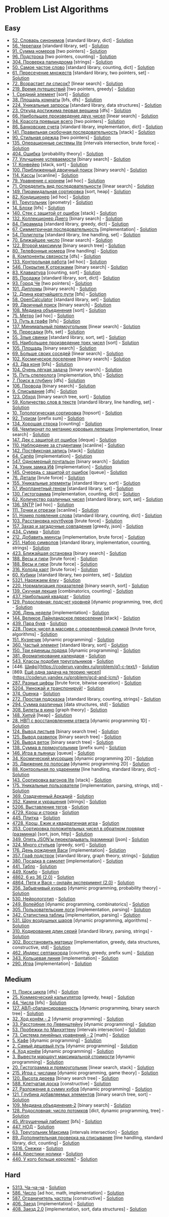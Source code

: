 # Problem List Algorithms <a name="problem-list-algoritms"></a>

## Easy <a name="algorithms-easy"></a>

* [52. Словарь синонимов](https://coderun.yandex.ru/problem/dictionary-synonyms/) [standard library, dict] - [Solution](Easy/52_dictionary_synonyms)
* [56. Черепахи](https://coderun.yandex.ru/problem/turtles/) [standard library, set] - [Solution](Easy/56_turtles)
* [91. Сумма номеров](https://coderun.yandex.ru/problem/sum-of-numbers/) [two pointers] - [Solution](Easy/91_sum_of_numbers)
* [96. Подстрока](https://coderun.yandex.ru/problem/substring/) [two pointers, counting] - [Solution](Easy/96_substring)
* [304. Проверка палиндрома](https://coderun.yandex.ru/problem/palindroming-check/) [strings] - [Solution](Easy/304_palindroming_check)
* [50. Самое частое слово](https://coderun.yandex.ru/problem/frequent-word/) [standard library, counting, dict] - [Solution](Easy/50_frequent_word)
* [61. Пересечение множеств](https://coderun.yandex.ru/problem/intersection-sets/) [standard library, two pointers, set] - [Solution](Easy/61_intersection_sets)
* [72. Возрастает ли список?](https://coderun.yandex.ru/problem/list-growing/) [linear search] - [Solution](Easy/72_list_growing)
* [219. Время путешествий](https://coderun.yandex.ru/problem/adventure-time/) [two pointers, greedy] - [Solution](Easy/219_adventure_time)
* [1. Средний элемент](https://coderun.yandex.ru/problem/median-out-of-three/) [sort] - [Solution](Easy/1_median_out_of_three)
* [38. Площадь комнаты](https://coderun.yandex.ru/problem/room-area/) [bfs, dfs] - [Solution](Easy/38_room_area)
* [224. Уникальные запросы](https://coderun.yandex.ru/problem/unique-queries/) [standard library, data structures] - [Solution](Easy/224_unique_queries)
* [23. Откуда достижима первая вершина](https://coderun.yandex.ru/problem/first-vertex/) [dfs] - [Solution](Easy/23_first_vertex)
* [66. Наибольшее произведение двух чисел](https://coderun.yandex.ru/problem/largest-product-two-numbers/) [linear search] - [Solution](Easy/66_largest_product_two_numbers)
* [94. Красота превыше всего](https://coderun.yandex.ru/problem/beauty-above-all/) [two pointers] - [Solution](Easy/94_beauty_above_all)
* [86. Банковские счета](https://coderun.yandex.ru/problem/bank-accounts/) [standard library, implementation, dict] - [Solution](Easy/86_bank_accounts)
* [141. Правильная скобочная последовательность](https://coderun.yandex.ru/problem/correct-bracket-sequence/) [stack] - [Solution](Easy/141_correct_bracket_sequence)
* [90. Стильная одежда](https://coderun.yandex.ru/problem/stylish-clothes/) [two pointers] - [Solution](Easy/90_stylish_clothes)
* [135. Операционные системы lite](https://coderun.yandex.ru/problem/lite-operating-systems/) [intervals intersection, brute force] - [Solution](Easy/135_lite_operating_systems)
* [404. Ошибка](https://coderun.yandex.ru/problem/server-error/) [probability theory] - [Solution](Easy/404_server_error)
* [77. Улучшение успеваемости](https://coderun.yandex.ru/problem/improving-academic-performance/) [binary search] - [Solution](Easy/77_improving_academic_performance)
* [17. Конвейер](https://coderun.yandex.ru/problem/conveyor/) [stack, sort] - [Solution](Easy/17_conveyor)
* [100. Приближенный двоичный поиск](https://coderun.yandex.ru/problem/bpproximate-binary-search/) [binary search] - [Solution](Easy/100_bpproximate_binary_search)
* [114. Кассы](https://coderun.yandex.ru/problem/cash-registers/) [scanline] - [Solution](Easy/114_cash_registers)
* [79. Уравнение с корнем](https://coderun.yandex.ru/problem/equation-root/) [ad hoc] - [Solution](Easy/79_equation_root)
* [71. Определить вид последовательности](https://coderun.yandex.ru/problem/determine-type-sequence/) [linear search] - [Solution](Easy/71_determine_type_sequence)
* [149. Пирамидальная сортировка](https://coderun.yandex.ru/problem/pyramid-sorting/) [sort, heap] - [Solution](Easy/149_pyramid_sorting)
* [82. Кондиционер](https://coderun.yandex.ru/problem/conditioner/) [ad hoc] - [Solution](Easy/82_conditioner)
* [81. Треугольник](https://coderun.yandex.ru/problem/triangle/) [geometry] - [Solution](Easy/81_triangle)
* [14. Блохи](https://coderun.yandex.ru/problem/fleas/) [bfs] - [Solution](Easy/14_fleas)
* [140. Стек с защитой от ошибок](https://coderun.yandex.ru/problem/stack-protection-from-errors/) [stack] - [Solution](Easy/140_stack_protection_from_errors)
* [132. Коллекционер Диего](https://coderun.yandex.ru/problem/collector-diego/) [binary search] - [Solution](Easy/132_collector_diego)
* [84. Пирамида](https://coderun.yandex.ru/problem/pyramid/) [standard library, greedy, dict] - [Solution](Easy/84_pyramid)
* [67. Симметричная последовательность](https://coderun.yandex.ru/problem/symmetric-sequence/) [implementation] - [Solution](Easy/67_symmetric_sequence)
* [54. Полиглоты](https://coderun.yandex.ru/problem/polyglots/) [standard library, line handling, set] - [Solution](Easy/54_polyglots)
* [70. Ближайшее число](https://coderun.yandex.ru/problem/nearest-number/) [linear search] - [Solution](Easy/70_nearest_number)
* [122. Второй максимум](https://coderun.yandex.ru/problem/second-maximum/) [binary search tree] - [Solution](Easy/122_second_maximum)
* [80. Телефонные номера](https://coderun.yandex.ru/problem/phone-numbers/) [line handling] - [Solution](Easy/80_phone_numbers)
* [8. Компоненты связности](https://coderun.yandex.ru/problem/connectivity-components/) [dfs] - [Solution](Easy/8_connectivity_components)
* [133. Контрольная работа](https://coderun.yandex.ru/problem/control-work/) [ad hoc] - [Solution](Easy/133_control_work)
* [546. Покрытие K отрезками](https://coderun.yandex.ru/problem/k-segments/) [binary search] - [Solution](Easy/546_k_segments)
* [83. Клавиатура](https://coderun.yandex.ru/problem/keyboard/) [counting, sort] - [Solution](Easy/83_keyboard)
* [85. Продажи](https://coderun.yandex.ru/problem/sales/) [standard library, sort, dict] - [Solution](Easy/85_sales)
* [93. Город Че](https://coderun.yandex.ru/problem/city-of-che/) [two pointers] - [Solution](Easy/93_city_of_che)
* [101. Дипломы](https://coderun.yandex.ru/problem/diplomas/) [binary search] - [Solution](Easy/101_diplomas)
* [12. Длина кратчайшего пути](https://coderun.yandex.ru/problem/shortest-path-length/) [bfs] - [Solution](Easy/12_shortest_path_length)
* [58. OpenCalculator](https://coderun.yandex.ru/problem/open-calculator/) [standard library, set] - [Solution](Easy/58_open_calculator)
* [99. Двоичный поиск](https://coderun.yandex.ru/problem/binary-search/) [binary search] - [Solution](Easy/99_binary_search)
* [108. Медиана объединения](https://coderun.yandex.ru/problem/median-union/) [sort] - [Solution](Easy/108_median_union)
* [75. Метро](https://coderun.yandex.ru/problem/metro/) [ad hoc] - [Solution](Easy/75_metro)
* [13. Путь в графе](https://coderun.yandex.ru/problem/the-path-in-the-graph/) [bfs] - [Solution](Easy/13_the_path_in_the_graph)
* [137. Минимальный прямоугольник](https://coderun.yandex.ru/problem/minimum-rectangle/) [linear search] - [Solution](Easy/137_minimum_rectangle)
* [16. Пересадки](https://coderun.yandex.ru/problem/metro-2/) [bfs, set] - [Solution](Easy/16_metro_2)
* [55. Злые свинки](https://coderun.yandex.ru/problem/angry-pigs/) [standard library, sort, set] - [Solution](Easy/55_angry_pigs)
* [65. Наибольшее произведение трех чисел](https://coderun.yandex.ru/problem/largest-product-three-numbers/) [sort] - [Solution](Easy/65_largest_product_three_numbers)
* [105. Площадь](https://coderun.yandex.ru/problem/square/) [binary search] - [Solution](Easy/105_square)
* [69. Больше своих соседей](https://coderun.yandex.ru/problem/more-your-neighbors/) [linear search] - [Solution](Easy/69_more_your_neighbors)
* [102. Космическое поселение](https://coderun.yandex.ru/problem/space-settlement/) [binary search] - [Solution](Easy/102_space_settlement)
* [43. Два коня](https://coderun.yandex.ru/problem/two-horses/) [bfs] - [Solution](Easy/43_two_horses)
* [104. Очень лёгкая задача](https://coderun.yandex.ru/problem/very-easy-problem/) [binary search] - [Solution](Easy/104_very_easy_problem)
* [15. Путь спелеолога](https://coderun.yandex.ru/problem/speleologist-way/) [implementation, bfs] - [Solution](Easy/15_speleologist_way)
* [7. Поиск в глубину](https://coderun.yandex.ru/problem/search-in-depth/) [dfs] - [Solution](Easy/7_search_in_depth)
* [106. Провода](https://coderun.yandex.ru/problem/wires/) [binary search] - [Solution](Easy/106_wires)
* [9. Списывание](https://coderun.yandex.ru/problem/cheating/) [dfs] - [Solution](Easy/9_cheating)
* [123. Обход](https://coderun.yandex.ru/problem/bypass/) [binary search tree, sort] - [Solution](Easy/123_bypass)
* [59. Количество слов в тексте](https://coderun.yandex.ru/problem/number-words-text/) [standard library, line handling, set] - [Solution](Easy/59_number_words_text)
* [10. Топологическая сортировка](https://coderun.yandex.ru/problem/topological-sorting/) [topsort] - [Solution](Easy/10_topological_sorting)
* [92. Туризм](https://coderun.yandex.ru/problem/tourism/) [prefix sum] - [Solution](Easy/92_tourism)
* [134. Хорошая строка](https://coderun.yandex.ru/problem/good-line/) [counting] - [Solution](Easy/134_good_line)
* [68. Чемпионат по метанию коровьих лепешек](https://coderun.yandex.ru/problem/cup-cowcake-throwing/) [implementation, linear search] - [Solution](Easy/68_cup_cowcake_throwing)
* [147. Дек с защитой от ошибок](https://coderun.yandex.ru/problem/dec-with-error-protection/) [deque] - [Solution](Easy/147_dec_with_error_protection)
* [110. Наблюдение за студентами](https://coderun.yandex.ru/problem/observation-students/) [scanline] - [Solution](Easy/110_observation_students)
* [142. Постфиксная запись](https://coderun.yandex.ru/problem/postfix-entry/) [stack] - [Solution](Easy/142_postfix_entry)
* [64. Сапёр](https://coderun.yandex.ru/problem/sapper/) [implementation] - [Solution](Easy/64_sapper)
* [547. Одномерный почтальон](https://coderun.yandex.ru/problem/linear-postman/) [binary search] - [Solution](Easy/547_linear_postman)
* [74. Узник замка Иф](https://coderun.yandex.ru/problem/castle-if/) [implementation] - [Solution](Easy/74_castle_if)
* [145. Очередь с защитой от ошибок](https://coderun.yandex.ru/problem/queue-with-error-protection/) [queue] - [Solution](Easy/145_queue_with_error_protection)
* [76. Детали](https://coderun.yandex.ru/problem/details/) [brute force] - [Solution](Easy/76_details)
* [155. Уникальные элементы](https://coderun.yandex.ru/problem/exactly-one-occur/) [standard library, sort] - [Solution](Easy/155_exactly_one_occur)
* [57. Инопланетный геном](https://coderun.yandex.ru/problem/alien-genome/) [standard library, set] - [Solution](Easy/57_alien_genome)
* [130. Гистограмма](https://coderun.yandex.ru/problem/histogram/) [implementation, counting, dict] - [Solution](Easy/130_histogram)
* [62. Количество различных чисел](https://coderun.yandex.ru/problem/number-different-numbers/) [standard library, sort, set] - [Solution](Easy/62_number_different_numbers)
* [136. SNTP](https://coderun.yandex.ru/problem/sntp/) [ad hoc] - [Solution](Easy/136_sntp)
* [111. Точки и отрезки](https://coderun.yandex.ru/problem/points-and-segments/) [scanline] - [Solution](Easy/111_points_and_segments)
* [51. Номер появления слова](https://coderun.yandex.ru/problem/word-appearance-number/) [standard library, counting, dict] - [Solution](Easy/51_word_appearance_number)
* [103. Расстановка ноутбуков](https://coderun.yandex.ru/problem/arrangement-laptops/) [brute force] - [Solution](Easy/103_arrangement_laptops)
* [157. Захар и загадочные совпадения](https://coderun.yandex.ru/problem/qx-d/) [greedy, json] - [Solution](Easy/157_qx_d)
* [434. Сумма](https://coderun.yandex.ru/problem/splitting-into-terms/) - [Solution](Easy/434_splitting_into_terms)
* [212. Добавить минусы](https://coderun.yandex.ru/problem/max-num-split/) [implementation, brute force] - [Solution](Easy/212_max_num_split)
* [251. Набор символов](https://coderun.yandex.ru/problem/symbols-set-min-susbstr/) [standard library, implementation, counting, strings] - [Solution](Easy/251_symbols_set_min_susbstr)
* [423. Ближайшая остановка](https://coderun.yandex.ru/problem/nearest-bus-stop/) [binary search] - [Solution](Easy/423_nearest_bus_stop)
* [188. Весы и гири](https://coderun.yandex.ru/problem/scales-and-weights/) [brute force] - [Solution](Easy/188_scales_and_weights)
* [188. Весы и гири](https://coderun.yandex.ru/problem/scales-and-weights/) [brute force] - [Solution](Easy/188_scales_and_weights)
* [316. Колода карт](https://coderun.yandex.ru/problem/cards/) [brute force] - [Solution](Easy/316_cards)
* [60. Кубики](https://coderun.yandex.ru/problem/cubes/) [standard library, two pointers, set] - [Solution](Easy/60_cubes)
* [5321. Наряжаем ёлку](https://coderun.yandex.ru/problem/decorating-tree/) - [Solution](Easy/5321_decorating_tree)
* [220. Нормализация показателей](https://coderun.yandex.ru/problem/normalization-of-indicators/) [binary search, sort] - [Solution](Easy/220_normalization_of_indicators)
* [139. Скучная лекция](https://coderun.yandex.ru/problem/boring-lecture/) [combinatorics, counting] - [Solution](Easy/139_boring_lecture)
* [437. Наибольший квадрат](https://coderun.yandex.ru/problem/biggest-square/) - [Solution](Easy/437_biggest_square)
* [129. Родословная: подсчет уровней](https://coderun.yandex.ru/problem/pedigree-counting-levels/) [dynamic programming, tree, dict] - [Solution](Easy/129_pedigree_counting_levels)
* [306. День недели](https://coderun.yandex.ru/problem/dayofweek-ya-intern/) [implementation] - [Solution](Easy/306_dayofweek_ya_intern)
* [144. Великое Лайнландское переселение](https://coderun.yandex.ru/problem/great-lineland-migration/) [stack] - [Solution](Easy/144_great_lineland_migration)
* [439. Пара букв](https://coderun.yandex.ru/problem/couple-of-letters/) - [Solution](Easy/439_couple_of_letters)
* [228. Поиск чисел в массиве с определённой суммой](https://coderun.yandex.ru/problem/search-for-numbers/) [brute force, algorithms] - [Solution](Easy/228_search_for_numbers)
* [151. Кузнечик](https://coderun.yandex.ru/problem/grasshopper/) [dynamic programming] - [Solution](Easy/151_grasshopper)
* [360. Частый элемент](https://coderun.yandex.ru/problem/a-1-find-most-frequent/) [standard library, sort] - [Solution](Easy/360_a_1_find_most_frequent)
* [150. Три единицы подряд](https://coderun.yandex.ru/problem/three-blocks-row/) [dynamic programming] - [Solution](Easy/150_three_blocks_row)
* [381. Форматирование календаря](https://coderun.yandex.ru/problem/calendar-formatting/) - [Solution](Easy/381_calendar_formatting)
* [543. Классы подобия треугольников](https://coderun.yandex.ru/problem/triangle-similarity/) - [Solution](Easy/543_triangle_similarity)
* [446. [Шифр](link)](https://coderun.yandex.ru/problem/q1-c-text/) - [Solution](Easy/446_q1_c_text)
* [869. [Ещё одна задача на теорию чисел](link)](https://coderun.yandex.ru/problem/gcd-and-lcm/) - [Solution](Easy/869_gcd_and_lcm)
* [287. Разные цифры](https://coderun.yandex.ru/problem/three-numbers/) [brute force, bitwise operation] - [Solution](Easy/287_three_numbers)
* [5204. Умножай и транспонируй!](https://coderun.yandex.ru/problem/matrix-operations) - [Solution](Algorithms/Easy/5204_matrix_operations)
* [374. Оценка](https://coderun.yandex.ru/problem/mark) - [Solution](Algorithms/Easy/374_mark)
* [272. Простая подсказка](https://coderun.yandex.ru/problem/simple-suggest) [standard library, counting, strings] - [Solution](Algorithms/Easy/272_simple_suggest)
* [294. Сумма различных](https://coderun.yandex.ru/problem/summ-of-the-various) [data structures, std] - [Solution](Algorithms/Easy/294_summ_of_the_various)
* [308. Билеты в кино](https://coderun.yandex.ru/problem/movie-tickets) [graph theory] - [Solution](Algorithms/Easy/308_movie_tickets)
* [148. Хипуй](https://coderun.yandex.ru/problem/hipuy) [heap] - [Solution](Algorithms/Easy/148_hipuy)
* [28. НВП с восстановлением ответа](https://coderun.yandex.ru/problem/nvp-with-response-recovery) [dynamic programming 1D] - [Solution](Algorithms/Easy/28_nvp_with_response_recovery)
* [124. Вывод листьев](https://coderun.yandex.ru/problem/leaf-conclusion) [binary search tree] - [Solution](Algorithms/Easy/124_leaf_conclusion)
* [125. Вывод развилок](https://coderun.yandex.ru/problem/fork-conclusion) [binary search tree] - [Solution](Algorithms/Easy/125_fork_conclusion)
* [126. Вывод веток](https://coderun.yandex.ru/problem/branches-conclusion) [binary search tree] - [Solution](Algorithms/Easy/126_branches_conclusion)
* [138. Сумма в прямоугольнике](https://coderun.yandex.ru/problem/rectangle-sum) [prefix sum] - [Solution](Algorithms/Easy/138_rectangle_sum)
* [146. Игра в пьяницу](https://coderun.yandex.ru/problem/drunkard-game) [queue] - [Solution](Algorithms/Easy/146_drunkard_game)
* [34. Космический мусорщик](https://coderun.yandex.ru/problem/space-scavenger) [dynamic programming 2D] - [Solution](Algorithms/Easy/34_space_scavenger)
* [35. Движение по полосам](https://coderun.yandex.ru/problem/traffic-lanes) [dynamic programming 2D] - [Solution](Algorithms/Easy/35_traffic_lanes)
* [88. Контрольная по ударениям](https://coderun.yandex.ru/problem/control-accent) [line handling, standard library, dict] - [Solution](Algorithms/Easy/88_control_accent)
* [143. Сортировка вагонов lite](https://coderun.yandex.ru/problem/sorting-of-wagons-lite) [stack] - [Solution](Algorithms/Easy/143_sorting_of_wagons_lite)
* [175. Уникальные пользователи](https://coderun.yandex.ru/problem/unique-users) [implementation, parsing, strings, std] - [Solution](Algorithms/Easy/175_unique_users)
* [369. Озадаченный Аркадий](https://coderun.yandex.ru/problem/puzzled-arkady) - [Solution](Algorithms/Easy/369_puzzled_arkady)
* [352. Камни и украшения](https://coderun.yandex.ru/problem/rocks-and-jewels) [strings] - [Solution](Algorithms/Easy/352_rocks_and_jewels)
* [5206. Выставление тегов](https://coderun.yandex.ru/problem/calculate-tags) - [Solution](Algorithms/Easy/5206_calculate_tags)
* [4729. Крош и строка](https://coderun.yandex.ru/problem/krosh-and-string) - [Solution](Algorithms/Easy/4729_krosh_and_string)
* [445. Плитка](https://coderun.yandex.ru/problem/tiles) - [Solution](Algorithms/Easy/445_tiles)
* [4728. Крош, Ежик и квадратичная игра](https://coderun.yandex.ru/problem/krosh-and-game) - [Solution](Algorithms/Easy/4728_krosh_and_game)
* [353. Сортировка положительных чисел в обратном порядке (разминка)](https://coderun.yandex.ru/problem/sorting-reverse-order) [sort, json, http] - [Solution](Algorithms/Easy/353_sorting_reverse_order)
* [349. Опять JSON’ы перекладывать (разминка)](https://coderun.yandex.ru/problem/merge-jsons-2) [json] - [Solution](Algorithms/Easy/349_merge_jsons_2)
* [324. Много стульев](https://coderun.yandex.ru/problem/trading-ya-intern) [greedy, sort] - [Solution](Algorithms/Easy/324_trading_ya_intern)
* [176. День рождения Васи](https://coderun.yandex.ru/problem/recipes) [implementation] - [Solution](Algorithms/Easy/176_recipes)
* [357. Граф подстрок](https://coderun.yandex.ru/problem/substring-graph) [standard library, graph theory, strings] - [Solution](Algorithms/Easy/357_substring_graph)
* [380. Посадка в самолет](https://coderun.yandex.ru/problem/plane-boarding) [implementation] - [Solution](Algorithms/Easy/380_plane_boarding)
* [441. Табло](https://coderun.yandex.ru/problem/tableau) - [Solution](Algorithms/Easy/441_tableau)
* [449. Комбо](https://coderun.yandex.ru/problem/combo) - [Solution](Algorithms/Easy/449_combo)
* [4862. 6 из 36 (2.0)](https://coderun.yandex.ru/problem/6-out-of-36-squared) - [Solution](Algorithms/Easy/4862_6_out_of_36_squared)
* [4864. Петя и Вася – онлайн эксперимент (2.0)](https://coderun.yandex.ru/problem/online-experiment-2) - [Solution](Algorithms/Easy/4864_online_experiment_2)
* [356. Забывчивый курьер](https://coderun.yandex.ru/problem/oblivious-courier) [dynamic programming, probability theory] - [Solution](Algorithms/Easy/356_oblivious_courier)
* [530. Нейрологотип](https://coderun.yandex.ru/problem/neuro-logo) - [Solution](Algorithms/Easy/530_neuro_logo)
* [249. Волейбол](https://coderun.yandex.ru/problem/volleyball) [dynamic programming, combinatorics] - [Solution](Algorithms/Easy/249_volleyball)
* [305. Пользовательские логи](https://coderun.yandex.ru/problem/user-logs-sessions-events) [implementation, parsing] - [Solution](Algorithms/Easy/305_user_logs_sessions_events)
* [342. Статистика таблиц](https://coderun.yandex.ru/problem/tables-statistics) [implementation, parsing] - [Solution](Algorithms/Easy/342_tables_statistics)
* [531. Шоу воздушных шаров](https://coderun.yandex.ru/problem/air-baloons-show) [dynamic programming, algorithms] - [Solution](Algorithms/Easy/531_air_baloons_show)
* [310. Кодирование длин серий](https://coderun.yandex.ru/problem/rle-test) [standard library, parsing, strings] - [Solution](Algorithms/Easy/310_rle_test)
* [302. Восстановить матрицу](https://coderun.yandex.ru/problem/restore-the-matrix) [implementation, greedy, data structures, constructive, std] - [Solution](Algorithms/Easy/302_restore_the_matrix)
* [462. Индекс септаккорда](https://coderun.yandex.ru/problem/seventh-chord) [counting, greedy, prefix sum] - [Solution](Algorithms/Easy/462_seventh_chord)
* [343. Кольцевая линия](https://coderun.yandex.ru/problem/metro-loop) [implementation] - [Solution](Algorithms/Easy/343_metro_loop)
* [290. Игра](https://coderun.yandex.ru/problem/game) [implementation] - [Solution](Algorithms/Easy/290_game)

## Medium <a name="algorithms-medium"></a>

* [11. Поиск цикла](https://coderun.yandex.ru/problem/cycle-search/) [dfs] - [Solution](Medium/11_cycle_search)
* [25. Коммерческий калькулятор](https://coderun.yandex.ru/problem/commercial-calculator/) [greedy, heap] - [Solution](Medium/25_commercial_calculator)
* [44. Числа](https://coderun.yandex.ru/problem/numbers/) [bfs] - [Solution](Medium/44_numbers)
* [127. АВЛ-сбалансированность](https://coderun.yandex.ru/problem/avl-balance/) [dynamic programming, binary search tree] - [Solution](Medium/127_avl_balance)
* [32. Ход конём - 2](https://coderun.yandex.ru/problem/knights-move-2/) [dynamic programming] - [Solution](Medium/32_knights_move_2)
* [33. Расстояние по Левенштейну](https://coderun.yandex.ru/problem/levenstein-distance/) [dynamic programming] - [Solution](Medium/33_levenstein_distance)
* [53. Пробежки по Манхэттену](https://coderun.yandex.ru/problem/run-manhattan/) [intervals intersection] - [Solution](Medium/53_run_manhattan)
* [73. Система линейных уравнений - 2](https://coderun.yandex.ru/problem/system-of-linear-equations-2/) [math] - [Solution](Medium/73_system_of_linear_equations_2)
* [5. Кафе](https://coderun.yandex.ru/problem/cafe/) [dynamic programming] - [Solution](Medium/5_cafe)
* [2. Самый дешевый путь](https://coderun.yandex.ru/problem/cheapest-way/) [dynamic programming] - [Solution](Medium/2_cheapest_way)
* [4. Ход конём](https://coderun.yandex.ru/problem/knight-move/) [dynamic programming] - [Solution](Medium/4_knight_move)
* [3. Вывести маршрут максимальной стоимости](https://coderun.yandex.ru/problem/print-the-route-of-the-maximum-cost/) [dynamic programming] - [Solution](Medium/3_print_the_route_of_the_maximum_cost)
* [20. Гистограмма и прямоугольник](https://coderun.yandex.ru/problem/histogram-and-rectangle/) [linear search, stack] - [Solution](Medium/20_histogram_and_rectangle)
* [215. Игра с числами](https://coderun.yandex.ru/problem/num-game/) [dynamic programming, game theory] - [Solution](Medium/215_num_game)
* [120. Высота дерева](https://coderun.yandex.ru/problem/tree-height/) [binary search tree] - [Solution](Medium/120_tree_height)
* [588. Клетчатая доска](https://coderun.yandex.ru/problem/checkered-board/) [constructive] - [Solution](Medium/588_checkered_board)
* [27. Разложение в сумму кубов](https://coderun.yandex.ru/problem/sum-of-cubes/) [dynamic programming] - [Solution](Medium/27_sum_of_cubes)
* [121. Глубина добавляемых элементов](https://coderun.yandex.ru/problem/depth-added-elements/) [binary search tree, sort] - [Solution](Medium/121_depth_added_elements)
* [109. Медиана объединения-2](https://coderun.yandex.ru/problem/median-union-2) [binary search] - [Solution](Algorithms/Medium/109_median_union_2)
* [128. Родословная: число потомков](https://coderun.yandex.ru/problem/pedigree-number-of-descendants) [dict, dynamic programming, tree] - [Solution](Algorithms/Medium/128_pedigree_number_of_descendants)
* [45. Игрушечный лабиринт](https://coderun.yandex.ru/problem/toy-maze) [bfs] - [Solution](Algorithms/Medium/45_toy_maze)
* [447. НОД](https://coderun.yandex.ru/problem/gcd) - [Solution](Algorithms/Medium/447_gcd)
* [63. Треугольник Максима](https://coderun.yandex.ru/problem/maxim-triangle) [intervals intersection] - [Solution](Algorithms/Medium/63_maxim_triangle)
* [89. Дополнительная проверка на списывание](https://coderun.yandex.ru/problem/additional-check-cheating) [line handling, standard library, dict, counting] - [Solution](Algorithms/Medium/89_additional_check_cheating)
* [5316. Снежки](https://coderun.yandex.ru/problem/snowballs) - [Solution](Algorithms/Medium/5316_snowballs)
* [444. Крестики-нолики](https://coderun.yandex.ru/problem/tic-tac-toe) - [Solution](Algorithms/Medium/444_tic_tac_toe)
* [440. У кого больше королев?](https://coderun.yandex.ru/problem/queen-amount) - [Solution](Algorithms/Medium/440_queen_amount)

## Hard

* [5313. Ча-ча-ча](https://coderun.yandex.ru/problem/cha_cha) - [Solution](Algorithms/Hard/5313_cha_cha)
* [586. Число](https://coderun.yandex.ru/problem/number) [ad hoc, math, implementation] - [Solution](Algorithms/Hard/586_number)
* [587. Ограничитель частоты](https://coderun.yandex.ru/problem/frequency-limitation) [constructive] - [Solution](Algorithms/Hard/587_frequency_limitation)
* [406. Заезд](https://coderun.yandex.ru/problem/lap) [implementation] - [Solution](Algorithms/Hard/406_lap)
* [408. Заезд 2.0](https://coderun.yandex.ru/problem/lap-2) [implementation, sort, data structures] - [Solution](Algorithms/Hard/408_lap_2)
 <a name="algorithms-hard"></a>
